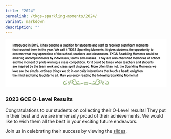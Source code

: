 ```yaml
---
title: "2024"
permalink: /tkgs-sparkling-moments/2024/
variant: markdown
description: ""
---
```

<img src="/images/Sparkling_Moment/sparkling_intro.png">

<h3><strong>2023 GCE O-Level Results</strong></h3>


Congratulations to our students on collecting their O-Level results! They put in their best and we are immensely proud of their achievements. We would like to wish them all the best in your exciting future endeavors. 

Join us in celebrating their success by viewing the <a href="https://drive.google.com/file/d/1bOWJciZKIe3gS9zBeFUmMnv5zY_e3xxt/view?usp=sharing" target="_blank" rel="noopener">slides</a>.